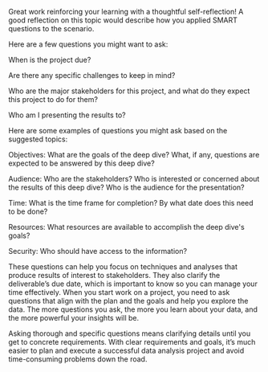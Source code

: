 Great work reinforcing your learning with a thoughtful self-reflection! A good reflection on this topic would describe how you applied SMART questions to the scenario.

Here are a few questions you might want to ask:

When is the project due?

Are there any specific challenges to keep in mind? 

Who are the major stakeholders for this project, and what do they expect this project to do for them?

Who am I presenting the results to?

Here are some examples of questions you might ask based on the suggested topics:

Objectives: What are the goals of the deep dive? What, if any, questions are expected to be answered by this deep dive?

Audience: Who are the stakeholders? Who is interested or concerned about the results of this deep dive? Who is the audience for the presentation?

Time: What is the time frame for completion? By what date does this need to be done?

Resources: What resources are available to accomplish the deep dive's goals?

Security: Who should have access to the information?

These questions can help you focus on techniques and analyses that produce results of interest to stakeholders. They also clarify the deliverable’s due date, which is important to know so you can manage your time effectively. When you start work on a project, you need to ask questions that align with the plan and the goals and help you explore the data. The more questions you ask, the more you learn about your data, and the more powerful your insights will be.

Asking thorough and specific questions means clarifying details until you get to concrete requirements. With clear requirements and goals, it’s much easier to plan and execute a successful data analysis project and avoid time-consuming problems down the road.

